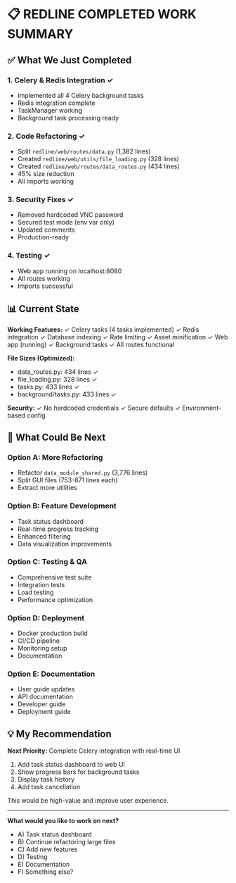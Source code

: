 # 📋 REDLINE COMPLETED WORK SUMMARY

## ✅ What We Just Completed

### 1. Celery & Redis Integration ✓
- Implemented all 4 Celery background tasks
- Redis integration complete
- TaskManager working
- Background task processing ready

### 2. Code Refactoring ✓
- Split `redline/web/routes/data.py` (1,382 lines)
- Created `redline/web/utils/file_loading.py` (328 lines)
- Created `redline/web/routes/data_routes.py` (434 lines)
- 45% size reduction
- All imports working

### 3. Security Fixes ✓
- Removed hardcoded VNC password
- Secured test mode (env var only)
- Updated comments
- Production-ready

### 4. Testing ✓
- Web app running on localhost:8080
- All routes working
- Imports successful

## 📊 Current State

**Working Features:**
✓ Celery tasks (4 tasks implemented)
✓ Redis integration
✓ Database indexing
✓ Rate limiting
✓ Asset minification
✓ Web app (running)
✓ Background tasks
✓ All routes functional

**File Sizes (Optimized):**
- data_routes.py: 434 lines ✓
- file_loading.py: 328 lines ✓
- tasks.py: 433 lines ✓
- background/tasks.py: 433 lines ✓

**Security:**
✓ No hardcoded credentials
✓ Secure defaults
✓ Environment-based config

## 🎯 What Could Be Next

### Option A: More Refactoring
- Refactor `data_module_shared.py` (3,776 lines)
- Split GUI files (753-871 lines each)
- Extract more utilities

### Option B: Feature Development
- Task status dashboard
- Real-time progress tracking
- Enhanced filtering
- Data visualization improvements

### Option C: Testing & QA
- Comprehensive test suite
- Integration tests
- Load testing
- Performance optimization

### Option D: Deployment
- Docker production build
- CI/CD pipeline
- Monitoring setup
- Documentation

### Option E: Documentation
- User guide updates
- API documentation
- Developer guide
- Deployment guide

## 💡 My Recommendation

**Next Priority:** Complete Celery integration with real-time UI
1. Add task status dashboard to web UI
2. Show progress bars for background tasks
3. Display task history
4. Add task cancellation

This would be high-value and improve user experience.

---

**What would you like to work on next?**
- A) Task status dashboard
- B) Continue refactoring large files
- C) Add new features
- D) Testing
- E) Documentation
- F) Something else?

